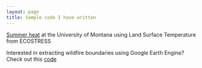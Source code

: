 ```yaml
---
layout: page
title: Sample code I have written
---
```


[Summer heat](https://github.com/mariejohnson/portfolio/blob/master/UM/summerHeat.md) at the University of Montana using Land Surface Temperature from ECOSTRESS

Interested in extracting wildfire boundaries using Google Earth Engine? Check out this [code](https://code.earthengine.google.com/e9b1dab5b2339a291ab64ccc7da5bf2b)
